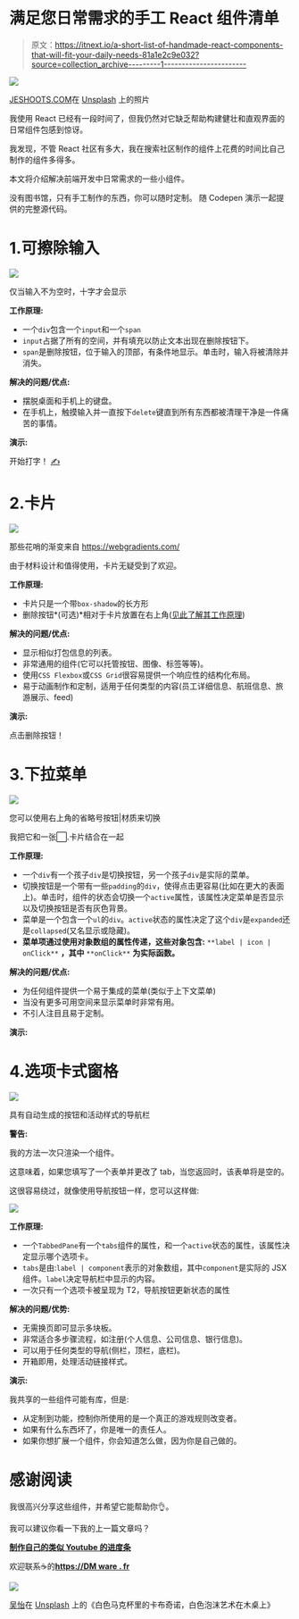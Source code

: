 # 满足您日常需求的手工 React 组件清单

> 原文：<https://itnext.io/a-short-list-of-handmade-react-components-that-will-fit-your-daily-needs-81a1e2c9e032?source=collection_archive---------1----------------------->

![](img/29fb44f59623c583f51f481637c2e5d2.png)

[JESHOOTS.COM](https://unsplash.com/@jeshoots?utm_source=medium&utm_medium=referral)在 [Unsplash](https://unsplash.com?utm_source=medium&utm_medium=referral) 上的照片

我使用 React 已经有一段时间了，但我仍然对它缺乏帮助构建健壮和直观界面的日常组件包感到惊讶。

我发现，不管 React 社区有多大，我在搜索社区制作的组件上花费的时间比自己制作的组件多得多。

本文将介绍解决前端开发中日常需求的一些小组件。

没有图书馆，只有手工制作的东西，你可以随时定制。
随 Codepen 演示一起提供的完整源代码。

# 1.可擦除输入

![](img/42a85f87a01633376b43f0edae1a0701.png)

仅当输入不为空时，十字才会显示

**工作原理:**

*   一个`div`包含一个`input`和一个`span`
*   `input`占据了所有的空间，并有填充以防止文本出现在删除按钮下。
*   `span`是删除按钮，位于输入的顶部，有条件地显示。单击时，输入将被清除并消失。

**解决的问题/优点:**

*   摆脱桌面和手机上的键盘。
*   在手机上，触摸输入并一直按下`delete`键直到所有东西都被清理干净是一件痛苦的事情。

**演示:**

开始打字！ [✍](https://emojipedia.org/writing-hand/)

# 2.卡片

![](img/2d7d985e3eedede99f3fa8cd0f867f72.png)

那些花哨的渐变来自 https://webgradients.com/

由于材料设计和值得使用，卡片无疑受到了欢迎。

**工作原理:**

*   卡片只是一个带`box-shadow`的长方形
*   删除按钮*(可选)*相对于卡片放置在右上角([见此了解其工作原理](https://dmware.fr/4-css-tricks-ive-learnt-the-hard-way/))

**解决的问题/优点:**

*   显示相似打包信息的列表。
*   非常通用的组件(它可以托管按钮、图像、标签等等)。
*   使用`CSS Flexbox`或`CSS Grid`很容易提供一个响应性的结构化布局。
*   易于动画制作和定制，适用于任何类型的内容(员工详细信息、航班信息、旅游展示、feed)

**演示:**

点击删除按钮！

# 3.下拉菜单

![](img/b806a71bf68085c08e260050a56c5b97.png)

您可以使用右上角的省略号按钮|材质来切换

我把它和一张⬜️.卡片结合在一起

**工作原理:**

*   一个`div`有一个孩子`div`是切换按钮，另一个孩子`div`是实际的菜单。
*   切换按钮是一个带有一些`padding`的`div`，使得点击更容易(比如在更大的表面上)。单击时，组件的状态会切换一个`active`属性，该属性决定菜单是否显示以及切换按钮是否有灰色背景。
*   菜单是一个包含一个`ul`的`div`。`active`状态的属性决定了这个`div`是`expanded`还是`collapsed`(又名显示或隐藏)。
*   **菜单项通过使用对象数组的属性传递，这些对象包含:** `**label | icon | onClick**` **，其中** `**onClick**` **为实际函数。**

**解决的问题/优点:**

*   为任何组件提供一个易于集成的菜单(类似于上下文菜单)
*   当没有更多可用空间来显示菜单时非常有用。
*   不引人注目且易于定制。

**演示:**

# 4.选项卡式窗格

![](img/b0f9010a412afb492b00c7996ac86c93.png)

具有自动生成的按钮和活动样式的导航栏

**警告:**

我的方法一次只渲染一个组件。

这意味着，如果您填写了一个表单并更改了 tab，当您返回时，该表单将是空的。

这很容易绕过，就像使用导航按钮一样，您可以这样做:

![](img/988643a8c679cae96db4d660be39544e.png)

**工作原理:**

*   一个`TabbedPane`有一个`tabs`组件的属性，和一个`active`状态的属性，该属性决定显示哪个选项卡。
*   `tabs`是由:`label | component`表示的对象数组，其中`component`是实际的 JSX 组件。`label`决定导航栏中显示的内容。
*   一次只有一个选项卡被呈现为 T2，导航按钮更新状态的属性

**解决的问题/优势:**

*   无需换页即可显示多块板。
*   非常适合多步骤流程，如注册(个人信息、公司信息、银行信息)。
*   可以用于任何类型的导航(侧栏，顶栏，底栏)。
*   开箱即用，处理活动链接样式。

**演示:**

我共享的一些组件可能有库，但是:

*   从定制到功能，控制你所使用的是一个真正的游戏规则改变者。
*   如果有什么东西坏了，你是唯一的责任人。
*   如果你想扩展一个组件，你会知道怎么做，因为你是自己做的。

# 感谢阅读

我很高兴分享这些组件，并希望它能帮助你👌。

我可以建议你看一下我的上一篇文章吗？

[**制作自己的类似 Youtube 的进度条**](https://dmware.fr/make-your-own-youtube-like-progress-bar/)

欢迎联系☕️的[**https://DM ware . fr**](https://dmware.fr)

![](img/b7991bc962fff34617e963764bcc8802.png)

[吴怡](https://unsplash.com/@takeshi2?utm_source=medium&utm_medium=referral)在 [Unsplash](https://unsplash.com?utm_source=medium&utm_medium=referral) 上的《白色马克杯里的卡布奇诺，白色泡沫艺术在木桌上》